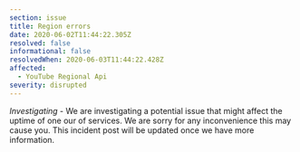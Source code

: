 ```yaml
---
section: issue
title: Region errors
date: 2020-06-02T11:44:22.305Z
resolved: false
informational: false
resolvedWhen: 2020-06-03T11:44:22.428Z
affected:
  - YouTube Regional Api
severity: disrupted
---
```

*Investigating* - We are investigating a potential issue that might affect the uptime of one our of services. We are sorry for any inconvenience this may cause you. This incident post will be updated once we have more information.